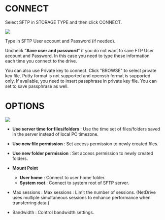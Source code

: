 
CONNECT
==================
Select SFTP in STORAGE TYPE and then click CONNECT.


<img class="markdown" src="https://doc.bdrive.com/images/sftp_config_1.jpg">


Type in SFTP User account and Password (if needed).

Uncheck "**Save user and password**" if you do not want to save FTP User account and Password. In this case you need to type these information each time you connect to the drive.

You can also use Private key to connect.  Click "BROWSE" to select private key file.  Putty format is not supported and openssh format is supported only.  If available, you need to insert passphrase in private key file.  You can set to save passphrase as well.


OPTIONS
==================


<img class="markdown" src="https://doc.bdrive.com/images/sftp_config_2.jpg">


* **Use server time for files/folders** : Use the time set of files/folders saved in the server instead of local PC timezone.

* **Use new file permission** : Set access permission to newly created files.

* **Use new folder permission** : Set access permission to newly created folders.

* **Mount Point**
    * **User home** : Connect to user home folder.
    * **System root** : Connect to system root of SFTP server.

* Max sessions : Max sessions : Limit the number of sessions. (NetDrive uses multiple simultaneous sessions to enhance performance when transferring data.)

* Bandwidth :  Control bandwidth settings.

